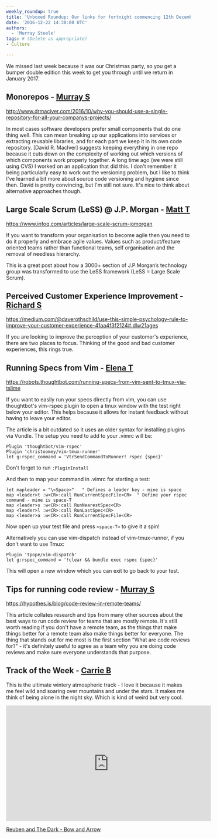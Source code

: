 ```yaml
---
weekly_roundup: true
title: 'Unboxed Roundup: Our links for fortnight commencing 12th December 2016'
date: '2016-12-22 14:30:00 UTC'
authors:
  - 'Murray Steele'
tags: # (Delete as appropriate)
- Culture

---
```


We missed last week because it was our Christmas party, so you get a bumper
double edition this week to get you through until we return in January 2017.

## Monorepos - [Murray S](/team#murray-steele)

http://www.drmaciver.com/2016/10/why-you-should-use-a-single-repository-for-all-your-companys-projects/

In most cases software developers prefer small components that do one thing well.
This can mean breaking up our applications into services or extracting reusable
libraries, and for each part we keep it in its own code repository.  [David R.
MacIver] suggests keeping everything in one repo because it cuts down on the
complexity of working out which versions of which components work properly
together.  A long time ago (we were still using CVS) I worked on an application
that did this.  I don't remember it being particularly easy to work out the
versioning problem, but I like to think I've learned a bit more about source
code versioning and hygiene since then.  David is pretty convincing, but I'm
still not sure.  It's nice to think about alternative approaches though.

## Large Scale Scrum (LeSS) @ J.P. Morgan - [Matt T](/team#matt-turrell)

https://www.infoq.com/articles/large-scale-scrum-jomorgan

If you want to transform your organisation to become agile then you need to do
it properly and embrace agile values. Values such as product/feature oriented
teams rather than functional teams, self organisation and the removal of
needless hierarchy.

This is a great post about how a 3000+ section of J.P.Morgan’s technology group
was transformed to use the LeSS framework (LeSS = Large Scale Scrum).

## Perceived Customer Experience Improvement - [Richard S](/team#richard-stobart)

https://medium.com/@daverothschild/use-this-simple-psychology-rule-to-improve-your-customer-experience-41aa4f3f2124#.dlw21ages

If you are looking to improve the perception of your customer's experience,
there are two places to focus. Thinking of the good and bad customer
experiences, this rings true.

## Running Specs from Vim - [Elena T](/team#elena-tanasoiu)

https://robots.thoughtbot.com/running-specs-from-vim-sent-to-tmux-via-tslime

If you want to easily run your specs directly from vim, you can use thoughtbot's
vim-rspec plugin to open a tmux window with the test right below your editor.
This helps because it allows for instant feedback without having to leave your
editor.

The article is a bit outdated so it uses an older syntax for installing plugins
via Vundle. The setup you need to add to your .vimrc will be:

    Plugin 'thoughtbot/vim-rspec'
    Plugin 'christoomey/vim-tmux-runner'
    let g:rspec_command = 'VtrSendCommandToRunner! rspec {spec}'

Don't forget to run `:PluginInstall`

And then to map your command in .vimrc for starting a test:

    let mapleader = "\<Space>"   " Defines a leader key - mine is space
    map <leader>t :w<CR>:call RunCurrentSpecFile<CR>  " Define your rspec command - mine is space-T
    map <leader>s :w<CR>:call RunNearestSpec<CR>
    map <leader>l :w<CR>:call RunLastSpec<CR>
    map <leader>a :w<CR>:call RunCurrentSpecFile<CR>

Now open up your test file and press `<space-T>` to give it a spin!

Alternatively you can use vim-dispatch instead of vim-tmux-runner, if you don't want to use Tmux:

    Plugin 'tpope/vim-dispatch'
    let g:rspec_command = '!clear && bundle exec rspec {spec}'

This will open a new window which you can exit to go back to your test.

## Tips for running code review - [Murray S](/team#murray-steele)

https://hypothes.is/blog/code-review-in-remote-teams/

This article collates research and tips from many other sources about the best
ways to run code review for teams that are mostly remote.  It's still worth
reading if you don't have a remote team, as the things that make things better
for a remote team also make things better for everyone.  The thing that stands
out for me most is the first section "What are code reviews for?" - it's
definitely useful to agree as a team why you are doing code reviews and make
sure everyone understands that purpose.

## Track of the Week - [Carrie B](/team#carrie-bedingfield)

This is the ultimate wintery atmospheric track - I love it because it makes me feel wild and soaring over mountains
and under the stars. It makes me think of being alone in the night sky. Which is kind of weird but very cool.

<iframe width="560" height="315" src="https://www.youtube.com/embed/n6iADG0--8o" frameborder="0" allowfullscreen></iframe>

[Reuben and The Dark - Bow and Arrow](https://www.youtube.com/watch?v=n6iADG0--8o)

